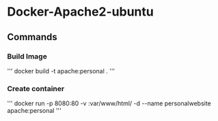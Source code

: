 # Docker-Apache2-ubuntu
## Commands
### Build Image
'''
docker build -t apache:personal .
'''
### Create container
'''
docker run -p 8080:80 -v <source>:var/www/html/ -d --name personalwebsite apache:personal 
'''
